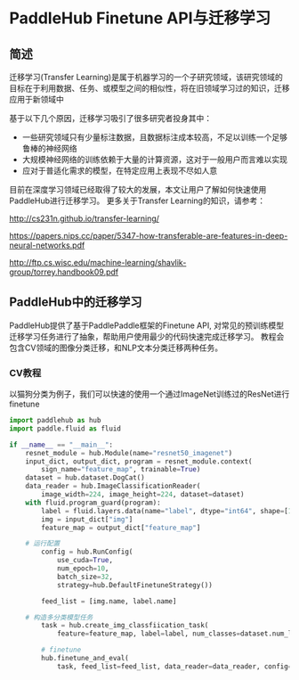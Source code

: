# PaddleHub Finetune API与迁移学习

## 简述
迁移学习(Transfer Learning)是属于机器学习的一个子研究领域，该研究领域的目标在于利用数据、任务、或模型之间的相似性，将在旧领域学习过的知识，迁移应用于新领域中

基于以下几个原因，迁移学习吸引了很多研究者投身其中：

* 一些研究领域只有少量标注数据，且数据标注成本较高，不足以训练一个足够鲁棒的神经网络
* 大规模神经网络的训练依赖于大量的计算资源，这对于一般用户而言难以实现
* 应对于普适化需求的模型，在特定应用上表现不尽如人意

目前在深度学习领域已经取得了较大的发展，本文让用户了解如何快速使用PaddleHub进行迁移学习。 更多关于Transfer Learning的知识，请参考：

http://cs231n.github.io/transfer-learning/

https://papers.nips.cc/paper/5347-how-transferable-are-features-in-deep-neural-networks.pdf

http://ftp.cs.wisc.edu/machine-learning/shavlik-group/torrey.handbook09.pdf

## PaddleHub中的迁移学习

PaddleHub提供了基于PaddlePaddle框架的Finetune API, 对常见的预训练模型迁移学习任务进行了抽象，帮助用户使用最少的代码快速完成迁移学习。
教程会包含CV领域的图像分类迁移，和NLP文本分类迁移两种任务。

### CV教程
以猫狗分类为例子，我们可以快速的使用一个通过ImageNet训练过的ResNet进行finetune

```python
import paddlehub as hub
import paddle.fluid as fluid

if __name__ == "__main__":
    resnet_module = hub.Module(name="resnet50_imagenet")
    input_dict, output_dict, program = resnet_module.context(
        sign_name="feature_map", trainable=True)
    dataset = hub.dataset.DogCat()
    data_reader = hub.ImageClassificationReader(
        image_width=224, image_height=224, dataset=dataset)
    with fluid.program_guard(program):
        label = fluid.layers.data(name="label", dtype="int64", shape=[1])
        img = input_dict["img"]
        feature_map = output_dict["feature_map"]

	# 运行配置
        config = hub.RunConfig(
            use_cuda=True,
            num_epoch=10,
            batch_size=32,
            strategy=hub.DefaultFinetuneStrategy())

        feed_list = [img.name, label.name]

	# 构造多分类模型任务
        task = hub.create_img_classfiication_task(
            feature=feature_map, label=label, num_classes=dataset.num_labels)

        # finetune
        hub.finetune_and_eval(
            task, feed_list=feed_list, data_reader=data_reader, config=config)

```
